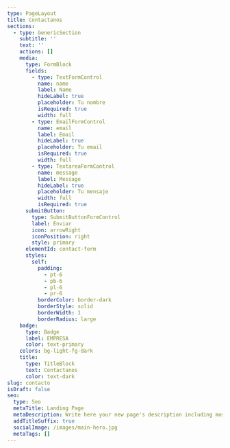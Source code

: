 ```yaml
---
type: PageLayout
title: Contactanos
sections:
  - type: GenericSection
    subtitle: ''
    text: ''
    actions: []
    media:
      type: FormBlock
      fields:
        - type: TextFormControl
          name: name
          label: Name
          hideLabel: true
          placeholder: Tu nombre
          isRequired: true
          width: full
        - type: EmailFormControl
          name: email
          label: Email
          hideLabel: true
          placeholder: Tu email
          isRequired: true
          width: full
        - type: TextareaFormControl
          name: message
          label: Message
          hideLabel: true
          placeholder: Tu mensaje
          width: full
          isRequired: true
      submitButton:
        type: SubmitButtonFormControl
        label: Enviar
        icon: arrowRight
        iconPosition: right
        style: primary
      elementId: contact-form
      styles:
        self:
          padding:
            - pt-6
            - pb-6
            - pl-6
            - pr-6
          borderColor: border-dark
          borderStyle: solid
          borderWidth: 1
          borderRadius: large
    badge:
      type: Badge
      label: EMPRESA
      color: text-primary
    colors: bg-light-fg-dark
    title:
      type: TitleBlock
      text: Contactanos
      color: text-dark
slug: contacto
isDraft: false
seo:
  type: Seo
  metaTitle: Landing Page
  metaDescription: Write here your new page's description including most relevant keywords.
  addTitleSuffix: true
  socialImage: /images/main-hero.jpg
  metaTags: []
---
```

